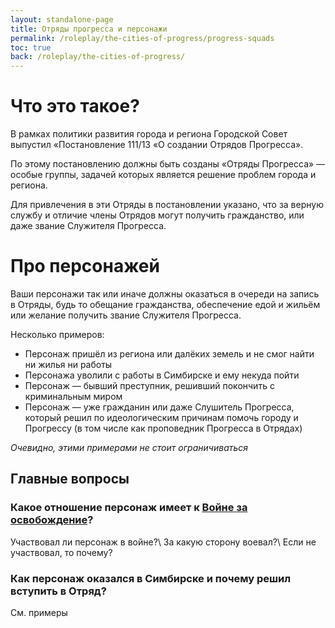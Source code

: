```yaml
---
layout: standalone-page
title: Отряды прогресса и персонажи
permalink: /roleplay/the-cities-of-progress/progress-squads
toc: true
back: /roleplay/the-cities-of-progress/
---
```


# Что это такое?
В рамках политики развития города и региона Городской Совет выпустил «Постановление 111/13 «О создании Отрядов Прогресса».

По этому постановлению должны быть созданы «Отряды Прогресса» — особые группы, задачей которых является решение проблем города и региона.

Для привлечения в эти Отряды в постановлении указано, что за верную службу и отличие члены Отрядов могут получить гражданство, или даже звание Служителя Прогресса.

# Про персонажей
Ваши персонажи так или иначе должны оказаться в очереди на запись в Отряды, будь то обещание гражданства, обеспечение едой и жильём или желание получить звание Служителя Прогресса.

Несколько примеров:
- Персонаж пришёл из региона или далёких земель и не смог найти ни жилья ни работы
- Персонажа уволили с работы в Симбирске и ему некуда пойти
- Персонаж — бывший преступник, решивший покончить с криминальным миром
- Персонаж — уже гражданин или даже Слушитель Прогресса, который решил по идеологическим причинам помочь городу и Прогрессу (в том числе как проповедник Прогресса в Отрядах)

*Очевидно, этими примерами не стоит ограничиваться*

## Главные вопросы

### Какое отношение персонаж имеет к [Войне за освобождение](/roleplay/the-cities-of-progress/history)?
Участвовал ли персонаж в войне?\\
За какую сторону воевал?\\
Если не участвовал, то почему?

### Как персонаж оказался в Симбирске и почему решил вступить в Отряд?
См. примеры
